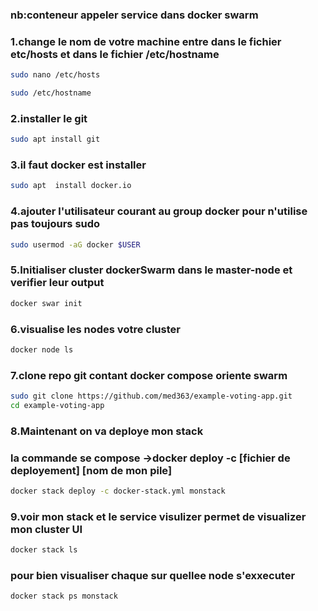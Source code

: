 ### nb:conteneur appeler service dans docker swarm
### 1.change le nom de votre machine entre dans le fichier etc/hosts et dans le fichier /etc/hostname 
```bash
sudo nano /etc/hosts
```
```bash
sudo /etc/hostname
```
### 2.installer le git
```bash
sudo apt install git
```
### 3.il faut docker est installer
```bash
sudo apt  install docker.io
```
### 4.ajouter l'utilisateur courant au group docker pour n'utilise pas toujours sudo
```bash
sudo usermod -aG docker $USER
```
### 5.Initialiser cluster dockerSwarm dans le master-node et verifier leur output
```bash
docker swar init
```
### 6.visualise les nodes votre cluster 
```bash
docker node ls
```
### 7.clone repo git contant docker compose oriente swarm
```bash
sudo git clone https://github.com/med363/example-voting-app.git
cd example-voting-app
```

### 8.Maintenant on va deploye mon stack
### la commande se compose ->docker deploy -c [fichier de deployement] [nom de mon pile]
```bash
docker stack deploy -c docker-stack.yml monstack
```
### 9.voir mon stack et le service visulizer permet de visualizer mon cluster UI
```bash
docker stack ls
```
### pour bien visualiser chaque sur quellee node s'exxecuter
```bash
docker stack ps monstack
```
